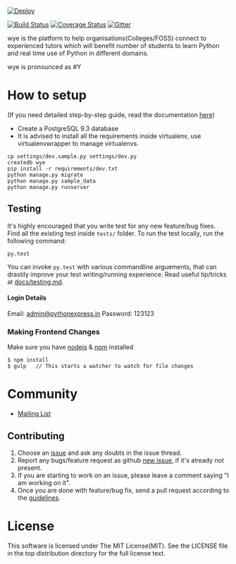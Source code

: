 [![Deploy](https://www.herokucdn.com/deploy/button.png)](https://heroku.com/deploy)

[![Build Status](https://travis-ci.org/pythonindia/wye.svg)](https://travis-ci.org/pythonindia/wye) [![Coverage Status](https://coveralls.io/repos/pythonindia/wye/badge.svg?branch=master&service=github)](https://coveralls.io/github/pythonindia/wye?branch=master)
[![Gitter](https://badges.gitter.im/Join%20Chat.svg)](https://gitter.im/pythonindia/wye_chat_room?utm_source=share-link&utm_medium=link&utm_campaign=share-link)

wye is the platform to help organisations(Colleges/FOSS) connect to experienced tutors which will benefit number of students to learn Python and real time use of Python in different domains.

wye is pronounced as #Y

How to setup
============

(If you need detailed step-by-step guide, read the documentation [here](docs/setup.md))

 - Create a PostgreSQL 9.3 database
 - It is advised to install all the requirements inside virtualenv, use virtualenvwrapper to manage virtualenvs.

```
cp settings/dev.sample.py settings/dev.py
createdb wye
pip install -r requirements/dev.txt
python manage.py migrate
python manage.py sample_data
python manage.py runserver
```

## Testing

It's highly encouraged that you write test for any new feature/bug fixes. Find all the existing test inside `tests/` folder. To run the test locally, run the following command:

```
py.test
```

You can invoke `py.test` with various commandline arguements, that can drastily improve your test writing/running experience. Read useful tip/tricks at [docs/testing.md].

#### Login Details

Email: admin@pythonexpress.in
Password: 123123


### Making Frontend Changes

Make sure you have [nodejs][node] & [npm][npm] installed

```
$ npm install
$ gulp   // This starts a watcher to watch for file changes
```

[node]: https://nodejs.org/en/
[npm]: https://www.npmjs.com/

# Community

- [Mailing List]

Contributing
------------

1. Choose an [issue][issue-list] and ask any doubts in the issue thread.
2. Report any bugs/feature request as github [new issue][new-issue], if it's already not present.
3. If you are starting to work on an issue, please leave a comment saying "I am working on it".
4. Once you are done with feature/bug fix, send a pull request according to the [guidelines].

[issue-list]: https://github.com/pythonindia/wye/issues/
[new-issue]: https://github.com/pythonindia/wye/issues/new
[guidelines]: https://github.com/pythonindia/wye/blob/master/CONTRIBUTING.md
[docs/testing.md]: docs/testing.md

# License

This software is licensed under The MIT License(MIT). See the LICENSE file in the top distribution directory for the full license text.

[Mailing List]: http://lists.pssi.org.in/cgi-bin/mailman/listinfo/pythonexpress
